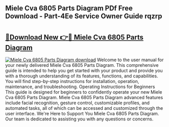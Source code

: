 ## Miele Cva 6805 Parts Diagram PDf Free Download - Part-4Ee Service Owner Guide rqzrp

# <h2><a href="http://dfk1zuj.blite.top/?on=Miele+Cva+6805+Parts+Diagram">🔗Download New 👉🔴 Miele Cva 6805 Parts Diagram</a></h2>

[![Miele Cva 6805 Parts Diagram download](https://i.imgur.com/lujVjoI.png)](http://dfk1zuj.blite.top/?on=Miele+Cva+6805+Parts+Diagram)
Welcome to the user manual for your newly delivered Miele Cva 6805 Parts Diagram. This comprehensive guide is intended to help you get started with your product and provide you with a thorough understanding of its features, functions, and capabilities. You will find step-by-step instructions for installation, operation, maintenance, and troubleshooting. Operating Instructions for Beginners This guide is designed for beginners to confidently operate your new Miele Cva 6805 Parts Diagram. Miele Cva 6805 Parts Diagram advanced features include facial recognition, gesture control, customizable profiles, and automated tasks, all of which can be accessed and customized through the user interface. We're Here to Support You Miele Cva 6805 Parts Diagram. Our team is dedicated to assisting you with any questions or concerns.
